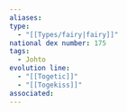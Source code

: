 ```yaml
---
aliases: 
type:
  - "[[Types/fairy|fairy]]"
national dex number: 175
tags:
  - Johto
evolution line:
  - "[[Togetic]]"
  - "[[Togekiss]]"
associated:
---
```

